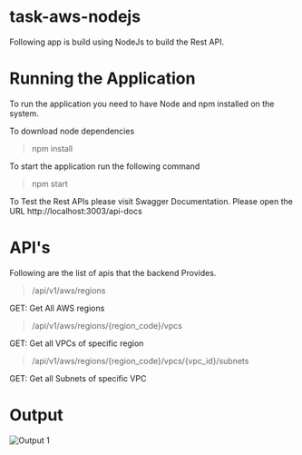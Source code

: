 # task-aws-nodejs

Following app is build using NodeJs to build the Rest API.

# Running the Application

To run the application you need to have Node and npm installed on the system.

To download node dependencies

> npm install

To start the application run the following command

> npm start

To Test the Rest APIs please visit Swagger Documentation. Please open the URL http://localhost:3003/api-docs

# API's

Following are the list of apis that the backend Provides.

> /api/v1/aws/regions

GET: Get All AWS regions

> /api/v1/aws/regions/{region_code}/vpcs

GET: Get all VPCs of specific region

> /api/v1/aws/regions/{region_code}/vpcs/{vpc_id}/subnets

GET: Get all Subnets of specific VPC

# Output

![Output 1](output/op1.png)
